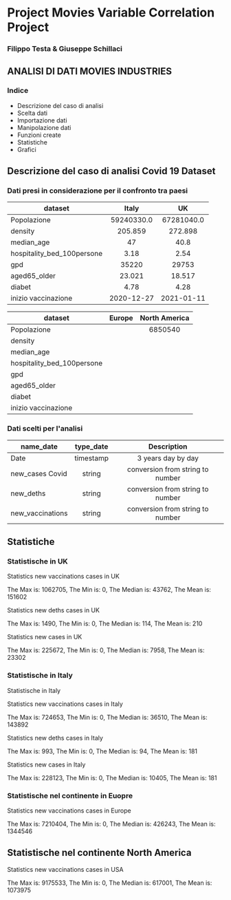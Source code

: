 # Project Movies Variable Correlation Project
### Filippo Testa & Giuseppe Schillaci

## ANALISI DI DATI MOVIES INDUSTRIES 

### Indice
- Descrizione del caso di analisi
- Scelta dati
- Importazione dati
- Manipolazione dati
- Funzioni create
- Statistiche
- Grafici


## Descrizione del caso di analisi Covid 19 Dataset

### Dati presi in considerazione per il confronto tra paesi 

| dataset        | Italy        | UK    |
| ------------- |:-------------:| :-------------:|
| Popolazione |59240330.0 |67281040.0 |
| density | 205.859| 272.898|
| median_age | 47| 40.8|
| hospitality_bed_100persone | 3.18|2.54|
| gpd | 35220|29753|
| aged65_older | 23.021| 18.517
| diabet | 4.78| 4.28
| inizio vaccinazione | 2020-12-27| 2021-01-11 |


| dataset        | Europe        | North America   |
| ------------- |:-------------:| :-------------:|
| Popolazione || 6850540 |
| density | | |
| median_age | | |
| hospitality_bed_100persone | |
| gpd | ||
| aged65_older | | 
| diabet | | 
| inizio vaccinazione | |  |

### Dati scelti per l'analisi

| name_date        | type_date        | Description   |
| ------------- |:-------------:| :-------------:|
| Date | timestamp|3 years day by day |
| new_cases Covid | string| conversion from string to number|
| new_deths | string| conversion from string to number|
| new_vaccinations | string| conversion from string to number|



## Statistiche

### Statistische in UK

Statistics new vaccinations cases in UK 

The Max is: 1062705, The Min is:  0, The Median is: 43762, The Mean is: 151602

Statistics new deths cases in UK 

The Max is: 1490, The Min is:  0, The Median is: 114, The Mean is: 210

Statistics new cases in UK 

The Max is: 225672, The Min is:  0, The Median is: 7958, The Mean is: 23302



### Statistische in Italy
Statistische in Italy


Statistics new vaccinations cases in Italy 

The Max is: 724653, The Min is:  0, The Median is: 36510, The Mean is: 143892

Statistics new deths cases in Italy 

The Max is: 993, The Min is:  0, The Median is: 94, The Mean is: 181

Statistics new cases in Italy 

The Max is: 228123, The Min is:  0, The Median is: 10405, The Mean is: 181


### Statistische nel continente in Euopre

Statistics new vaccinations cases in Europe 

The Max is: 7210404, The Min is:  0, The Median is: 426243, The Mean is: 1344546


## Statistische nel continente North America


Statistics new vaccinations cases in USA 

The Max is: 9175533, The Min is:  0, The Median is: 617001, The Mean is: 1073975


